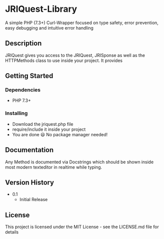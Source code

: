 # JRIQuest-Library

A simple PHP (7.3+) Curl-Wrapper focused on type safety, error prevention, easy debugging and intuitive error handling

## Description

JRIQuest gives you access to the JRIQuest, JRISponse as well as the HTTPMethods class to use inside your project. It provides

## Getting Started

### Dependencies

* PHP 7.3+

### Installing

* Download the jriquest.php file
* require/include it inside your project
* You are done :smiley: No package manager needed!

## Documentation

Any Method is documented via Docstrings which should be shown inside most modern texteditor in realtime while typing.

## Version History

* 0.1
    * Initial Release

## License

This project is licensed under the MIT License - see the LICENSE.md file for details